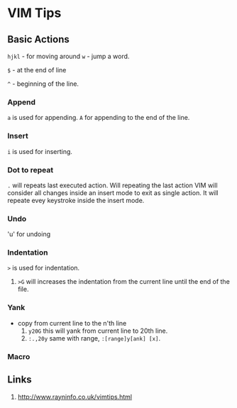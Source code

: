 # VIM Tips

##  Basic Actions
`hjkl` - for moving around
`w` - jump a word.

`$` - at the end of line

`^` - beginning of the line.

### Append
`a` is used for appending.
`A` for appending to the end of the line.

### Insert
`i` is used for inserting.

### Dot to repeat
`.` will repeats last executed action. Will repeating the last action VIM will consider all changes inside an insert mode to exit as single action. It will repeate evey keystroke inside the insert mode.

### Undo
'u' for undoing 

### Indentation 
`>` is used for indentation.
  1. `>G` will increases the indentation from the current line until the end of the file.

### Yank
- copy from current line to the n'th line
  1. `y20G`      this will yank from current line to 20th line.
  2. `:.,20y`    same with range, `:[range]y[ank] [x]`.

### Macro

## Links
1. http://www.rayninfo.co.uk/vimtips.html
